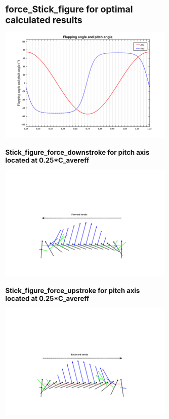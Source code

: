 # force_Stick_figure for optimal calculated results 

![Wing Kinematic Motion](https://github.com/xijunke/HoverEnergyConsumptionOptimizations_WGP_WKP/blob/main/WingM6_3_10variable_group_Wang_wingbeatM_fixed_C_F_2/force_stick_figure/pic_png/%E6%8B%8D%E6%89%93%E8%A7%92%E5%92%8C%E6%89%AD%E8%BD%AC%E8%A7%92%E9%9A%8F%E6%97%B6%E9%97%B4%E7%9A%84%E5%8F%98%E5%8C%96%E8%A7%84%E5%BE%8B.png)

## Stick_figure_force_downstroke for pitch axis located at 0.25*C_avereff
![force_Stick_figure](https://github.com/xijunke/HoverEnergyConsumptionOptimizations_WGP_WKP/blob/main/WingM6_3_10variable_group_Wang_wingbeatM_fixed_C_F_2/force_stick_figure/pic_png/Stick_figure_force_downstroke_%E5%B9%B3%E5%9D%87%E5%BC%A6%E9%95%BF_%E6%89%AD%E8%BD%AC%E8%BD%B4025C_avereff.png)

## Stick_figure_force_upstroke for pitch axis located at 0.25*C_avereff
![force_Stick_figure](https://github.com/xijunke/HoverEnergyConsumptionOptimizations_WGP_WKP/blob/main/WingM6_3_10variable_group_Wang_wingbeatM_fixed_C_F_2/force_stick_figure/pic_png/Stick_figure_force_upstroke_%E5%B9%B3%E5%9D%87%E5%BC%A6%E9%95%BF_%E6%89%AD%E8%BD%AC%E8%BD%B4025C_avereff.png)
